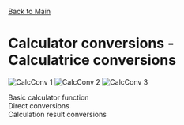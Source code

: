 [Back to Main](https://michelvilleneuve.github.io/)
# **Calculator conversions - Calculatrice conversions**
![CalcConv 1](https://github.com/user-attachments/assets/922b9a53-448a-4a68-85f4-c47787df3809)
![CalcConv 2](https://github.com/user-attachments/assets/6c4d1ed9-2e66-4feb-9c0e-d812d271ab49)
![CalcConv 3](https://github.com/user-attachments/assets/4627ba31-9ae3-490e-8e2c-41ab9d202ec3)



Basic calculator function  
Direct conversions  
Calculation result conversions  
